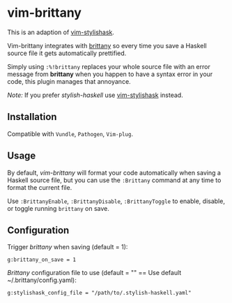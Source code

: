 # vim-brittany

This is an adaption of [vim-stylishask](https://github.com/alx741/vim-stylishask).

Vim-brittany integrates with [brittany](http://https://github.com/lspitzner/brittany) so every time
you save a Haskell source file it gets automatically prettified.

Simply using `:%!brittany` replaces your whole source file with an error message
from **brittany** when you happen to have a syntax error in your code, this
plugin manages that annoyance.

*Note:* If you prefer *stylish-haskell* use
[vim-stylishask](https://github.com/alx741/vim-stylishask) instead.

## Installation

Compatible with `Vundle`, `Pathogen`, `Vim-plug`.


## Usage

By default, *vim-brittany* will format your code automatically when saving a
Haskell source file, but you can use the `:Brittany` command at any time to
format the current file.

Use `:BrittanyEnable`, `:BrittanyDisable`, `:BrittanyToggle` to enable, disable, or
toggle running `brittany` on save.


## Configuration

Trigger *brittany* when saving (default = 1):

```vim
g:brittany_on_save = 1
```

*Brittany* configuration file to use (default = "" == Use default ~/.brittany/config.yaml):

```vim
g:stylishask_config_file = "/path/to/.stylish-haskell.yaml"
```
